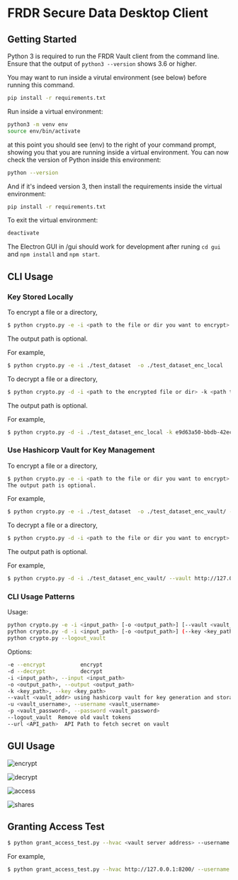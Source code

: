 # FRDR Secure Data Desktop Client

## Getting Started

Python 3 is required to run the FRDR Vault client from the command line. Ensure that the output of `python3 --version` shows 3.6 or higher.  

You may want to run inside a virutal environment (see below) before running this command.
```sh
pip install -r requirements.txt
```

Run inside a virtual environment:
```sh
python3 -m venv env
source env/bin/activate
```
at this point you should see (env) to the right of your command prompt, showing you that you are running inside a virtual environment.  You can now check the version of Python inside this environment:
```sh
python --version
```
And if it's indeed version 3, then install the requirements inside the virtual environment:
```sh
pip install -r requirements.txt
```
To exit the virtual environment:
```sh
deactivate
```

The Electron GUI in /gui should work for development after runing  `cd gui` and `npm install` and `npm start`.

## CLI Usage
### Key Stored Locally
To encrypt a file or a directory,
```sh
$ python crypto.py -e -i <path to the file or dir you want to encrypt> -o <output path to the encrypted file or dir>
```
The output path is optional.

For example,
```sh
$ python crypto.py -e -i ./test_dataset  -o ./test_dataset_enc_local
```
To decrypt a file or a directory,
```sh
$ python crypto.py -d -i <path to the encrypted file or dir> -k <path to the key>
```
The output path is optional.

For example,
```sh
$ python crypto.py -d -i ./test_dataset_enc_local -k e9d63a50-bbdb-42ec-b5dd-3a6ad88b58da_key.pem
```
### Use Hashicorp Vault for Key Management
To encrypt a file or a directory,
```sh
$ python crypto.py -e -i <path to the file or dir you want to encrypt>  -o <output path to the encrypted file or dir> --vault <vault server address> --username <vault username> --password <vault password>
The output path is optional.
```
For example,
```sh
$ python crypto.py -e -i ./test_dataset  -o ./test_dataset_enc_vault/ --vault http://127.0.0.1:8200/ --username bob --password training
```
To decrypt a file or a directory,

```sh
$ python crypto.py -d -i <path to the file or dir you want to encrypt>  -o <output path to the encrypted file or dir> --vault <vault server address> --username <vault username> --password <vault password> --url <api path to fetch the secret>
```
The output path is optional.

For example,
```sh
$ python crypto.py -d -i ./test_dataset_enc_vault/ --vault http://127.0.0.1:8200/ --username bob --password training --url http://127.0.0.1:8200/v1/secret/data/4186db38-9ebe-0512-8c32-4552220324aa/test_dataset
```

### CLI Usage Patterns
Usage:
```sh
python crypto.py -e -i <input_path> [-o <output_path>] [--vault <vault_addr>] [--username <vault_username>] [--password <vault_password>]
python crypto.py -d -i <input_path> [-o <output_path>] (--key <key_path> | --vault <vault_addr> --username <vault_username> --password <vault_password> --url <API_path>)
python crypto.py --logout_vault
```
Options:
```sh
-e --encrypt           encrypt
-d --decrypt           decrypt
-i <input_path>, --input <input_path>
-o <output_path>, --output <output_path> 
-k <key_path>, --key <key_path>
--vault <vault_addr> using hashicorp vault for key generation and storage
-u <vault_username>, --username <vault_username>
-p <vault_password>, --password <vault_password>
--logout_vault  Remove old vault tokens
--url <API_path>  API Path to fetch secret on vault
```

## GUI Usage

![encrypt](img/encrypt.png)

![decrypt](img/decrypt.png)

![access](img/access.png)

![shares](img/shares.png) 

## Granting Access Test
```sh
$ python grant_access_test.py --hvac <vault server address> --username <vault username> --password <vault password> -n <dataset uuid> --requester <requester entity id on vault>
```
For example, 
```sh
$ python grant_access_test.py --hvac http://127.0.0.1:8200/ --username "bob" --password "training" -n "test_dataset" --requester "9d32d549-69ac-8685-8abb-bc10b9bc31c4"
```